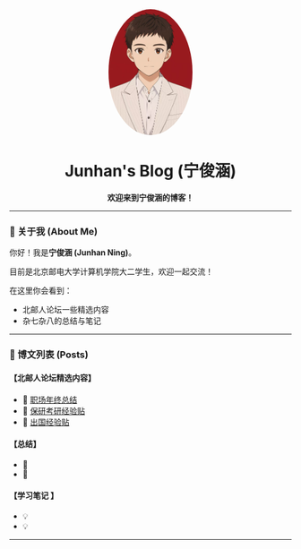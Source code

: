 <div align="center">
  <img src="photo/080ee06940faa57e6f39c39a28752e8f.JPG" width="150" alt="avatar" style="border-radius:50%;"/>
  <h1>Junhan's Blog (宁俊涵)</h1>
  <p><strong>欢迎来到宁俊涵的博客！</strong></p>
</div>

---

### 👋 关于我 (About Me)

你好！我是**宁俊涵 (Junhan Ning)**。

目前是北京邮电大学计算机学院大二学生，欢迎一起交流！

在这里你会看到：
- 北邮人论坛一些精选内容
- 杂七杂八的总结与笔记

 

---

### 📝 博文列表 (Posts)

#### 【北邮人论坛精选内容】
- 📄 [职场年终总结](Posts/byr论坛.md)
- 📄 [保研考研经验贴](Posts/保研考研经验贴.md)
- 📄 [出国经验贴](Posts/飞跃重洋.md)
#### 【总结】
- 🔬 []()
- 🔬 []()


#### 【学习笔记 】
- 💡 []()
- 💡 []()

---
